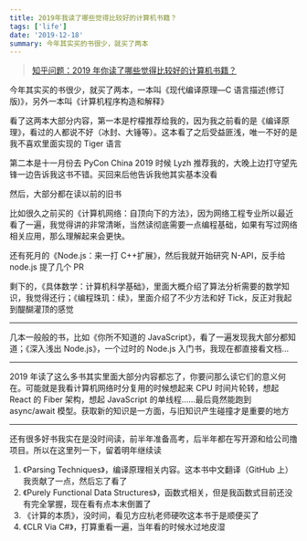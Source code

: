 ```yaml
---
title: 2019年我读了哪些觉得比较好的计算机书籍？
tags: ['life']
date: '2019-12-18'
summary: 今年其实买的书很少，就买了两本
---
```


> [知乎问题：2019 年你读了哪些觉得比较好的计算机书籍？](http://www.zhihu.com/question/361165485)

今年其实买的书很少，就买了两本，一本叫《现代编译原理—C 语言描述(修订版)》，另外一本叫《计算机程序构造和解释》

看了这两本大部分内容，第一本是柠檬推荐给我的，因为我之前看的是《编译原理》，看过的人都说不好（冰封、大锤等）。这本看了之后受益匪浅，唯一不好的是我不喜欢里面实现的 Tiger 语言

第二本是十一月份去 PyCon China 2019 时候 Lyzh 推荐我的，大晚上边打守望先锋一边告诉我这书不错。买回来后他告诉我他其实基本没看

然后，大部分都在读以前的旧书

比如很久之前买的《计算机网络：自顶向下的方法》，因为网络工程专业所以最近看了一遍，我觉得讲的非常清晰，当然读彻底需要一点编程基础，如果有写过网络相关应用，那么理解起来会更快。

还有死月的《Node.js：来一打 C++扩展》，然后我就开始研究 N-API，反手给 node.js 提了几个 PR

剩下的，《具体数学：计算机科学基础》，里面大概介绍了算法分析需要的数学知识，我觉得还行；《编程珠玑：续》，里面介绍了不少方法和好 Tick，反正对我起到醍醐灌顶的感觉

---

几本一般般的书，比如《你所不知道的 JavaScript》，看了一遍发现我大部分都知道；《深入浅出 Node.js》，一个过时的 Node.js 入门书，我现在都直接看文档…

---

2019 年读了这么多书其实里面大部分内容都忘了，你要问那么读它们的意义何在。可能就是我看计算机网络时分复用的时候想起来 CPU 时间片轮转，想起 React 的 Fiber 架构，想起 JavaScript 的单线程……最后竟然能跑到 async/await 模型。获取新的知识是一方面，与旧知识产生碰撞才是重要的地方

---

还有很多好书我实在是没时间读，前半年准备高考，后半年都在写开源和给公司撸项目。所以在这里列一下，留着明年继续读

1. 《Parsing Techniques》，编译原理相关内容。这本书中文翻译（GitHub 上）我贡献了一点，然后忘了看了
2. 《Purely Functional Data Structures》，函数式相关，但是我函数式目前还没有完全掌握，现在看有点本末倒置了
3. 《计算的本质》，没时间，看见方应杭老师硬吹这本书于是顺便买了
4. 《CLR Via C#》，打算重看一遍，当年看的时候水过地皮湿
